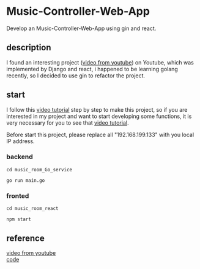 # Music-Controller-Web-App

Develop an Music-Controller-Web-App using gin and react.

## description

I found an interesting project ([video from youtube](https://www.youtube.com/playlist?list=PLzMcBGfZo4-kCLWnGmK0jUBmGLaJxvi4j)) on Youtube, which was implemented by Django and react, i happened to be learning golang recently, so I decided to use gin to refactor the project.

## start

I follow this [video tutorial](https://www.youtube.com/playlist?list=PLzMcBGfZo4-kCLWnGmK0jUBmGLaJxvi4j) step by step to make this project, so if you are interested in my project and want to start developing some functions, it is very necessary for you to see that [video tutorial](https://www.youtube.com/playlist?list=PLzMcBGfZo4-kCLWnGmK0jUBmGLaJxvi4j).

Before start this project, please replace all "192.168.199.133" with you local IP address.

### backend

```shell
cd music_room_Go_service

go run main.go
```

### fronted

```shell
cd music_room_react

npm start
```

## reference

[video from youtube](https://www.youtube.com/playlist?list=PLzMcBGfZo4-kCLWnGmK0jUBmGLaJxvi4j)\
[code](https://github.com/techwithtim/Music-Controller-Web-App-Tutorial)
